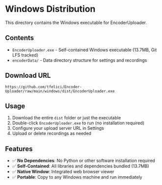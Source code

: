 # Windows Distribution

This directory contains the Windows executable for EncoderUploader.

## Contents

- `EncoderUploader.exe` - Self-contained Windows executable (13.7MB, Git LFS tracked)
- `encoderData/` - Data directory structure for settings and recordings

## Download URL

```
https://github.com/tfelici/Encoder-Uploader/raw/main/windows/dist/EncoderUploader.exe
```

## Usage

1. Download the entire `dist` folder or just the executable
2. Double-click `EncoderUploader.exe` to run (no installation required)
3. Configure your upload server URL in Settings
4. Upload or delete recordings as needed

## Features

- ✅ **No Dependencies**: No Python or other software installation required
- ✅ **Self-Contained**: All libraries and dependencies bundled (13.7MB)
- ✅ **Native Window**: Integrated web browser viewer
- ✅ **Portable**: Copy to any Windows machine and run immediately
